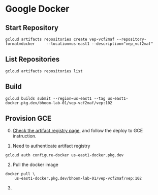 # Google Docker

## Start Repository 

`gcloud artifacts repositories create vep-vcf2maf --repository-format=docker     --location=us-east1 --description="vep_vcf2maf"`

## List Repositories

`gcloud artifacts repositories list`

## Build 

```
gcloud builds submit --region=us-east1 --tag us-east1-docker.pkg.dev/bhoom-lab-01/vep-vcf2maf/vep:102
```

## Provision GCE
0. [Check the artifact registry page](https://console.cloud.google.com/artifacts?referrer=search&project=bhoom-lab-01), and follow the deploy to GCE instruction.

1. Need to authenticate artifact registry
```
gcloud auth configure-docker us-east1-docker.pkg.dev
```

2. Pull the docker image
```
docker pull \
    us-east1-docker.pkg.dev/bhoom-lab-01/vep-vcf2maf/vep:102
```

3. 
